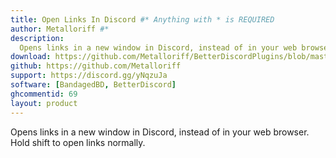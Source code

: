```yaml
---
title: Open Links In Discord #* Anything with * is REQUIRED
author: Metalloriff #*
description:
  Opens links in a new window in Discord, instead of in your web browser. Hold shift to open links normally.
download: https://github.com/Metalloriff/BetterDiscordPlugins/blob/master/OpenLinksInDiscord.plugin.js
github: https://github.com/Metalloriff
support: https://discord.gg/yNqzuJa
software: [BandagedBD, BetterDiscord]
ghcommentid: 69
layout: product
---
```

Opens links in a new window in Discord, instead of in your web browser. Hold shift to open links normally.